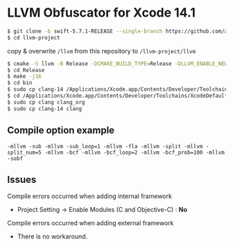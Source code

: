 # LLVM Obfuscator for Xcode 14.1

```sh
$ git clone -b swift-5.7.1-RELEASE --single-branch https://github.com/apple/llvm-project
$ cd llvm-project
```

copy & overwrite `/llvm` from this repository to `/llvm-project/llvm`

```sh
$ cmake -S llvm -B Release -DCMAKE_BUILD_TYPE=Release -DLLVM_ENABLE_NEW_PASS_MANAGER=OFF -DLLVM_CREATE_XCODE_TOOLCHAIN=ON -DLLVM_ENABLE_PROJECTS="clang;libcxx;libcxxabi" 
$ cd Release
$ make -j16
$ cd bin
$ sudo cp clang-14 /Applications/Xcode.app/Contents/Developer/Toolchains/XcodeDefault.xctoolchain/usr/bin
$ cd /Applications/Xcode.app/Contents/Developer/Toolchains/XcodeDefault.xctoolchain/usr/bin
$ sudo cp clang clang_org
$ sudo cp clang-14 clang
```

## Compile option example
``-mllvm -sub -mllvm -sub_loop=1 -mllvm -fla -mllvm -split -mllvm -split_num=5 -mllvm -bcf -mllvm -bcf_loop=2 -mllvm -bcf_prob=100 -mllvm -sobf`` 

## Issues
Compile errors occurred when adding internal framework
- Project Setting -> Enable Modules (C and Objective-C) : **No**

Compile errors occurred when adding external framework
- There is no workaround.
